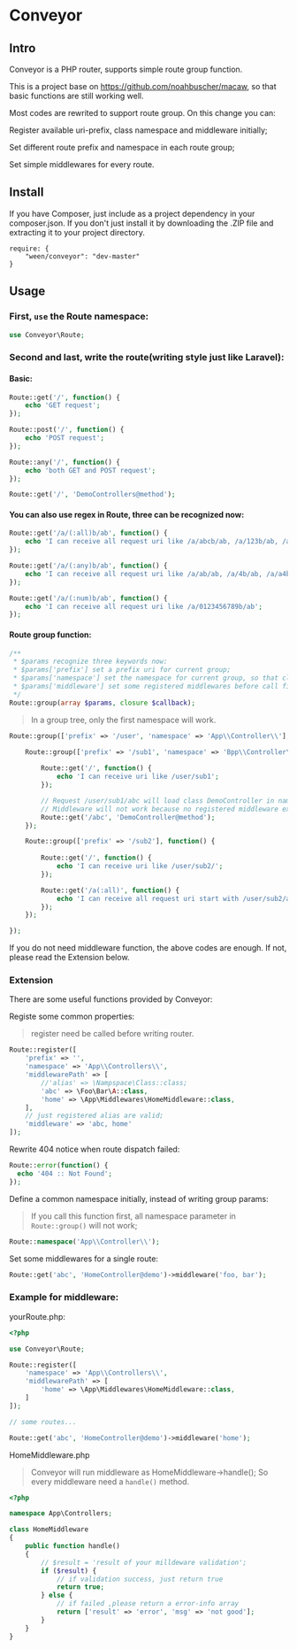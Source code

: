 # Conveyor
## Intro
Conveyor is a PHP router, supports simple route group function.

This is a project base on https://github.com/noahbuscher/macaw, so that basic functions are still working well.

Most codes are rewrited to support route group. On this change you can:

Register available uri-prefix, class namespace and middleware initially;

Set different route prefix and namespace in each route group;

Set simple middlewares for every route.

## Install
If you have Composer, just include  as a project dependency in your composer.json. If you don't just install it by downloading the .ZIP file and extracting it to your project directory.

```
require: {
    "ween/conveyor": "dev-master"
}
```

## Usage
### First, `use` the Route namespace:

```PHP
use Conveyor\Route;
```

### Second and last, write the route(writing style just like Laravel):

#### Basic:

```PHP
Route::get('/', function() {
    echo 'GET request';
});

Route::post('/', function() {
    echo 'POST request';
});

Route::any('/', function() {
    echo 'both GET and POST request';
});

Route::get('/', 'DemoControllers@method');

```

#### You can also use regex in Route, three can be recognized now:

```PHP
Route::get('/a/(:all)b/ab', function() {
    echo 'I can receive all request uri like /a/abcb/ab, /a/123b/ab, /a/b/c/db/ab';
});

Route::get('/a/(:any)b/ab', function() {
    echo 'I can receive all request uri like /a/ab/ab, /a/4b/ab, /a/a4b/ab';
});

Route::get('/a/(:num)b/ab', function() {
    echo 'I can receive all request uri like /a/0123456789b/ab';
});

```

#### Route group function:

```PHP
/**
 * $params recognize three keywords now:
 * $params['prefix'] set a prefix uri for current group;
 * $params['namespace'] set the namespace for current group, so that class can be autoloaded with PSR-4;
 * $params['middleware'] set some registered middlewares before call final action.
 */
Route::group(array $params, closure $callback);
```

> In a group tree, only the first namespace will work.


```PHP
Route::group(['prefix' => '/user', 'namespace' => 'App\\Controller\\'], function() {

    Route::group(['prefix' => '/sub1', 'namespace' => 'Bpp\\Controller\\', 'middleware' => 'foo, bar'], function() {
        
        Route::get('/', function() {
            echo 'I can receive uri like /user/sub1';
        });

        // Request /user/sub1/abc will load class DemoController in namespace App\\Controller\\
        // Middleware will not work because no registered middleware exist.
        Route::get('/abc', 'DemoController@method');
    });

    Route::group(['prefix' => '/sub2'], function() {
        
        Route::get('/', function() {
            echo 'I can receive uri like /user/sub2/';
        });

        Route::get('/a(:all)', function() {
            echo 'I can receive all request uri start with /user/sub2/a';
        });
    });

});

```
If you do not need middleware function, the above codes are enough. 
If not, please read the Extension below.

### Extension
There are some useful functions provided by Conveyor:

Registe some common properties:
> register need be called before writing router.
```PHP
Route::register([
    'prefix' => '',
    'namespace' => 'App\\Controllers\\',
    'middlewarePath' => [
        //'alias' => \Nampspace\Class::class;
        'abc' => \Foo\Bar\A::class,
        'home' => \App\Middlewares\HomeMiddleware::class,
    ],
    // just registered alias are valid; 
    'middleware' => 'abc, home'
]);
```

Rewrite 404 notice when route dispatch failed:
```PHP
Route::error(function() {
  echo '404 :: Not Found';
});
```

Define a common namespace initially, instead of writing group params:
> If you call this function first, all namespace parameter in `Route::group()` will not work;
```PHP
Route::namespace('App\\Controller\\');
```

Set some middlewares for a single route:
```PHP
Route::get('abc', 'HomeController@demo')->middleware('foo, bar');
```

### Example for middleware:

yourRoute.php:
```PHP
<?php

use Conveyor\Route;

Route::register([
    'namespace' => 'App\\Controllers\\',
    'middlewarePath' => [
        'home' => \App\Middlewares\HomeMiddleware::class,
    ]
]);

// some routes...

Route::get('abc', 'HomeController@demo')->middleware('home');
```
HomeMiddleware.php
> Conveyor will run middleware as HomeMiddleware->handle(); So every middleware need a `handle()` method.
```PHP
<?php

namespace App\Controllers;

class HomeMiddleware
{
    public function handle()
    {
        // $result = 'result of your milldeware validation';
        if ($result) {
            // if validation success, just return true
            return true;
        } else {
            // if failed ,please return a error-info array
            return ['result' => 'error', 'msg' => 'not good'];
        }
    }
}
```
